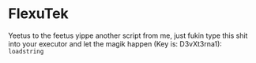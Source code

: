 # FlexuTek
Yeetus to the feetus yippe another script from me, just fukin type this shit into your executor and let the magik happen (Key is: D3vXt3rna1): `loadstring`
